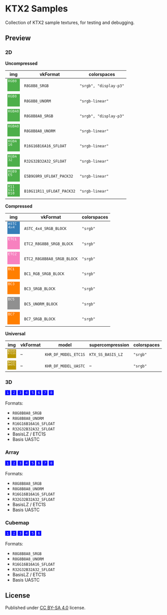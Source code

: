 # KTX2 Samples

Collection of KTX2 sample textures, for testing and debugging.

## Preview

### 2D

**Uncompressed**

| img | vkFormat | colorspaces |
|-----|----------|------------|
| ![rgb8](source/rgb8.png) | `R8G8B8_SRGB` | `"srgb", "display-p3"`  |
| ![rgb8](source/rgb8.png) | `R8G8B8_UNORM` | `"srgb-linear"` |
| ![rgba8](source/rgba8.png) | `R8G8B8A8_SRGB` | `"srgb", "display-p3"`  |
| ![rgba8](source/rgba8.png) | `R8G8B8A8_UNORM` | `"srgb-linear"` |
| ![rgba16](source/rgba16.png) | `R16G16B16A16_SFLOAT` | `"srgb-linear"` |
| ![rgba32](source/rgba32.png) | `R32G32B32A32_SFLOAT` | `"srgb-linear"` |
| ![rgb9e5](source/rgb9e5.png) | `E5B9G9R9_UFLOAT_PACK32` | `"srgb-linear"` |
| ![r11g11b10](source/r11g11b10.png) | `B10G11R11_UFLOAT_PACK32` | `"srgb-linear"` |

**Compressed**

| img | vkFormat | colorspaces |
|-----|----------|------------|
| ![astc4x4](source/astc4x4.png) | `ASTC_4x4_SRGB_BLOCK` | `"srgb"`  |
| ![etc1](source/etc1.png) | `ETC2_R8G8B8_SRGB_BLOCK` | `"srgb"`  |
| ![etc2](source/etc2.png) | `ETC2_R8G8B8A8_SRGB_BLOCK` | `"srgb"`  |
| ![bc1](source/bc1.png) | `BC1_RGB_SRGB_BLOCK` | `"srgb"`  |
| ![bc3](source/bc3.png) | `BC3_SRGB_BLOCK` | `"srgb"`  |
| ![bc5](source/bc5.png) | `BC5_UNORM_BLOCK` | `"srgb"`  |
| ![bc7](source/bc7.png) | `BC7_SRGB_BLOCK` | `"srgb"`  |

**Universal**

| img | vkFormat | model | supercompression | colorspaces |
|-----|----------|-------|------------------|-------------|
| ![basis_etc1s](source/basis_etc1s.png) | – | `KHR_DF_MODEL_ETC1S` | `KTX_SS_BASIS_LZ` | `"srgb"`  |
| ![basis_uastc](source/basis_uastc.png) | – | `KHR_DF_MODEL_UASTC` | – | `"srgb"` |

### 3D

![slice01](source/slice01.png) ![slice02](source/slice02.png) ![slice03](source/slice03.png) ![slice04](source/slice04.png) ![slice05](source/slice05.png) ![slice06](source/slice06.png) ![slice07](source/slice07.png) ![slice08](source/slice08.png)

Formats:

- `R8G8B8A8_SRGB`
- `R8G8B8A8_UNORM`
- `R16G16B16A16_SFLOAT`
- `R32G32B32A32_SFLOAT`
- BasisLZ / ETC1S
- Basis UASTC

### Array

![slice01](source/slice01.png) ![slice02](source/slice02.png) ![slice03](source/slice03.png) ![slice04](source/slice04.png) ![slice05](source/slice05.png) ![slice06](source/slice06.png) ![slice07](source/slice07.png) ![slice08](source/slice08.png)

Formats:

- `R8G8B8A8_SRGB`
- `R8G8B8A8_UNORM`
- `R16G16B16A16_SFLOAT`
- `R32G32B32A32_SFLOAT`
- BasisLZ / ETC1S
- Basis UASTC

### Cubemap

![slice01](source/slice01.png) ![slice02](source/slice02.png) ![slice03](source/slice03.png) ![slice04](source/slice04.png) ![slice05](source/slice05.png) ![slice06](source/slice06.png)

Formats:

- `R8G8B8A8_SRGB`
- `R8G8B8A8_UNORM`
- `R16G16B16A16_SFLOAT`
- `R32G32B32A32_SFLOAT`
- BasisLZ / ETC1S
- Basis UASTC

## License

Published under [CC BY-SA 4.0](https://creativecommons.org/licenses/by-sa/4.0/) license.
